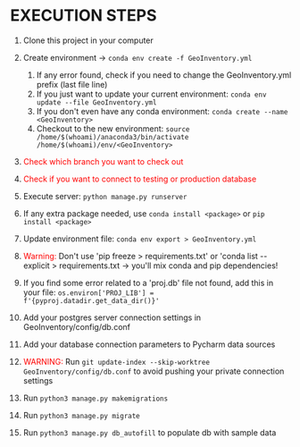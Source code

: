 # EXECUTION STEPS

1. Clone this project in your computer
2. Create environment -> ``conda env create -f GeoInventory.yml``
    1. If any error found, check if you need to change the GeoInventory.yml prefix (last file line)
    2. If you just want to update your current environment: ``conda env update --file GeoInventory.yml``
    3. If you don't even have any conda environment: ``conda create --name <GeoInventory>``
    4. Checkout to the new environment:
       ``source /home/$(whoami)/anaconda3/bin/activate /home/$(whoami)/env/<GeoInventory>``
3. <span style="color:red"> Check which branch you want to check out </span>
4. <span style="color:red"> Check if you want to connect to testing or production database </span>
5. Execute server: ``python manage.py runserver``
6. If any extra package needed, use ``conda install <package>`` or ``pip install <package>``
7. Update environment file: `conda env export > GeoInventory.yml`

8. <span style="color:red"> Warning: </span> Don't use 'pip freeze > requirements.txt' or 'conda list --explicit > requirements.txt -> you'll mix conda and pip dependencies!
9. If you find some error related to a 'proj.db' file not found, add this in your file:
   ``os.environ['PROJ_LIB'] = f'{pyproj.datadir.get_data_dir()}'
   ``
10. Add your postgres server connection settings in GeoInventory/config/db.conf
11. Add your database connection parameters to Pycharm data sources
12. <span style="color:red"> WARNING: </span> Run `git update-index --skip-worktree GeoInventory/config/db.conf` to avoid pushing your private connection settings
13. Run `python3 manage.py makemigrations`
14. Run `python3 manage.py migrate`
15. Run `python3 manage.py db_autofill` to populate db with sample data